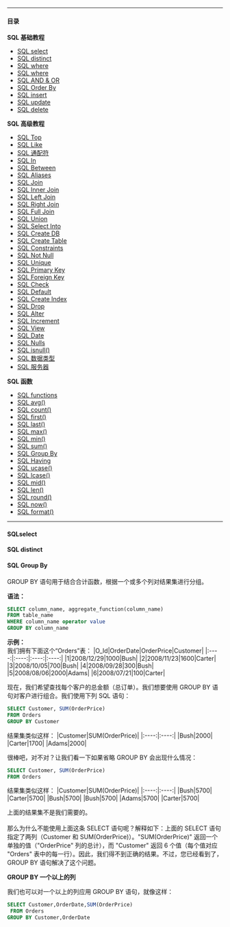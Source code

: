 
---

#### 目录
**SQL 基础教程**<br/>
* [SQL select](#select)
* [SQL distinct](#distinct)
* [SQL where]()
* [SQL where]()
* [SQL AND & OR]()
* [SQL Order By]()
* [SQL insert]()
* [SQL update]()
* [SQL delete]()

**SQL 高级教程**<br/>
* [SQL Top]()
* [SQL Like]()
* [SQL 通配符]()
* [SQL In]()
* [SQL Between]()
* [SQL Aliases]()
* [SQL Join]()
* [SQL Inner Join]()
* [SQL Left Join]()
* [SQL Right Join]()
* [SQL Full Join]()
* [SQL Union]()
* [SQL Select Into]()
* [SQL Create DB]()
* [SQL Create Table]()
* [SQL Constraints]()
* [SQL Not Null]()
* [SQL Unique]()
* [SQL Primary Key]()
* [SQL Foreign Key]()
* [SQL Check]()
* [SQL Default]()
* [SQL Create Index]()
* [SQL Drop]()
* [SQL Alter]()
* [SQL Increment]()
* [SQL View]()
* [SQL Date]()
* [SQL Nulls]()
* [SQL isnull()]()
* [SQL 数据类型]()
* [SQL 服务器]()

**SQL 函数**<br/>
* [SQL functions]()
* [SQL avg()]()
* [SQL count()]()
* [SQL first()]()
* [SQL last()]()
* [SQL max()]()
* [SQL min()]()
* [SQL sum()]()
* [SQL Group By](#groupby)
* [SQL Having]()
* [SQL ucase()]()
* [SQL lcase()]()
* [SQL mid()]()
* [SQL len()]()
* [SQL round()]()
* [SQL now()]()
* [SQL format()]()

---

<div id="select"></div>

#### SQLselect



<div id="distinct"></div>

#### SQL distinct


<div id="groupby"></div>

#### SQL Group By

GROUP BY 语句用于结合合计函数，根据一个或多个列对结果集进行分组。


**语法：**
```sql
SELECT column_name, aggregate_function(column_name)
FROM table_name
WHERE column_name operator value
GROUP BY column_name
```

**示例：**<br>
我们拥有下面这个“Orders”表：
|O_Id|OrderDate|OrderPrice|Customer|
|:----:|:----:|:----:|:----:|
|1|2008/12/29|1000|Bush|
|2|2008/11/23|1600|Carter|
|3|2008/10/05|700|Bush|
|4|2008/09/28|300|Bush|
|5|2008/08/06|2000|Adams|
|6|2008/07/21|100|Carter|

现在，我们希望查找每个客户的总金额（总订单）。我们想要使用 GROUP BY 语句对客户进行组合。我们使用下列 SQL 语句：
```sql
SELECT Customer, SUM(OrderPrice) 
FROM Orders
GROUP BY Customer
```
结果集类似这样：
|Customer|SUM(OrderPrice)|
|:----:|:----:|
|Bush|2000|
|Carter|1700|
|Adams|2000|

很棒吧，对不对？让我们看一下如果省略 GROUP BY 会出现什么情况：
```sql
SELECT Customer, SUM(OrderPrice) 
FROM Orders
```
结果集类似这样：
|Customer|SUM(OrderPrice)|
|:----:|:----:|
|Bush|5700|
|Carter|5700|
|Bush|5700|
|Bush|5700|
|Adams|5700|
|Carter|5700|

上面的结果集不是我们需要的。<br><br>
那么为什么不能使用上面这条 SELECT 语句呢？解释如下：上面的 SELECT 语句指定了两列（Customer 和 SUM(OrderPrice)）。"SUM(OrderPrice)" 返回一个单独的值（"OrderPrice" 列的总计），而 "Customer" 返回 6 个值（每个值对应 "Orders" 表中的每一行）。因此，我们得不到正确的结果。不过，您已经看到了，GROUP BY 语句解决了这个问题。

**GROUP BY 一个以上的列**

我们也可以对一个以上的列应用 GROUP BY 语句，就像这样：

```sql
SELECT Customer,OrderDate,SUM(OrderPrice)
 FROM Orders
GROUP BY Customer,OrderDate
```
